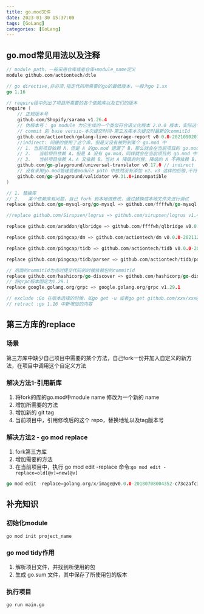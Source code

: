 ```yaml
---
title: go.mod文件
date: 2023-01-30 15:37:00
tags: [GoLang]
categories: [GoLang]
---
```

## go.mod常见用法以及注释
```go
// module path，一般采用仓库或者仓库+module_name定义
module github.com/actiontech/dtle

// go directive,非必须,指定代码所需要的go的最低版本，一般为go 1.xx
go 1.16

// require段中列出了项目所需要的各个依赖库以及它们的版本
require (
	// 正规版本号
	github.com/Shopify/sarama v1.26.4
	// 伪版本号： go module 为它生成的一个类似符合语义化版本 2.0.0 版本，实际这个库并没有发布这个版本
	// commit 的 base versio-本次提交时间-第三方库本次提交时最新的commitId
	github.com/actiontech/golang-live-coverage-report v0.0.0-20210902074032-43aa91afdc2c
	//indirect: 间接的使用了这个库，但是又没有被列到某个 go.mod 中
	// 1. 当前项目依赖 A，但是 A 的go.mod 遗漏了 B，那么就会在当前项目的 go.mod 中补充 B，加 indirect 注释；
	// 2.	当前项目依赖 A，但是 A 没有 go.mod，同样就会在当前项目的 go.mod 中补充 B，加 indirect 注释；
	// 3.	当前项目依赖 A，A 又依赖 B。当对 A 降级的时候，降级的 A 不再依赖 B，这个时候 B 就标记 indirect 注释。我们可以执行go mod tidy来清理不依赖的 module。
	github.com/go-playground/universal-translator v0.17.0 // indirect
	// 没有采用go.mod管理或者module path 中依然没有添加 v2、v3 这样的后缀,不符合 Go 的 module 管理规范
	github.com/go-playground/validator v9.31.0+incompatible
)

// 1. 替换库
// 2.	某个依赖库有问题，自己 fork 到本地做修改，通过替换成本地文件夹进行调试
replace github.com/go-mysql-org/go-mysql => github.com/ffffwh/go-mysql v0.0.0-20211206100736-edbdc58f729a

//replace github.com/Sirupsen/logrus => github.com/sirupsen/logrus v1.4.2

replace github.com/araddon/qlbridge => github.com/ffffwh/qlbridge v0.0.0-20220113095321-0b48c80b13e9

replace github.com/pingcap/dm => github.com/actiontech/dm v0.0.0-20211206092524-9e640f6da0ac

replace github.com/pingcap/tidb => github.com/actiontech/tidb v0.0.0-20220928030323-1f192702a2c7

replace github.com/pingcap/tidb/parser => github.com/actiontech/tidb/parser v0.0.0-20220928030323-1f192702a2c7

// 后面的commitId为当时提交代码的时候依赖包的commitId
replace github.com/hashicorp/go-discover => github.com/hashicorp/go-discover v0.0.0-20211203145537-8b3ddf4349a8
// 将grpc版本固定为1.29.1
replace google.golang.org/grpc => google.golang.org/grpc v1.29.1

// exclude :Go 在版本选择的时候，如go get -u 或者go get github.com/xxx/xxx@latest 就会主动跳过这些版本
// retract :go 1.16 中新增加的内容

```


## 第三方库的replace
### 场景
第三方库中缺少自己项目中需要的某个方法，自己fork一份并加入自定义的新方法，在项目中调用这个自定义方法
### 解决方法1-引用新库
1. 将fork的库的go.mod中module name 修改为一个新的 name
2. 增加所需要的方法
3. 增加新的 git tag
4. 当前项目中，引用修改后的这个 repo，替换地址以及tag版本号
### 解决方法2 - go mod replace 
1. fork第三方库
2. 增加需要的方法
3. 在当前项目中，执行 go mod edit -replace 命令:`go mod edit -replace=old[@v]=new[@v]`

```go
go mod edit -replace=golang.org/x/image@v0.0.0-20180708004352-c73c2afc3b81=github.com/golang/image@v0.0.0-20180708004352-c73c2afc3b81

```
## 补充知识
### 初始化module 
`go mod init project_name`
### go mod tidy作用
1. 解析项目文件，并找到所使用的包
2. 生成 go.sum 文件，其中保存了所使用包的版本
### 执行项目
`go run main.go`